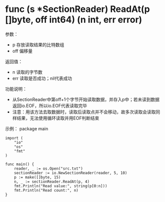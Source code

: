 # func (s *SectionReader) ReadAt(p []byte, off int64) (n int, err error)

参数：
- p 存放读取结果的比特数组
- off 偏移量

返回值：
- n 读取的字节数
- err 读取是否成功；nil代表成功

功能说明：
- 从SectionReader中第off+1个字节开始读取数据，并存入p中；若未读到数据返回io.EOF，所以io.EOF代表读取完毕
- 注意：用该方法去取数据时，读取后读取点并不会移动，故多次读取会读取同样结果，无法使用循环读取并用EOF判断结束

示例：
  package main
	
	import (
		"io"
		"os"
		"fmt"
	)
	
	func main() {
		reader, _ := os.Open("src.txt")
		sectionReader := io.NewSectionReader(reader, 5, 10)
		p := make([]byte, 15)
		n, _ := sectionReader.ReadAt(p, 4)
		fmt.Println("Read value:", string(p[0:n]))
		fmt.Println("Read count:", n)
	}
